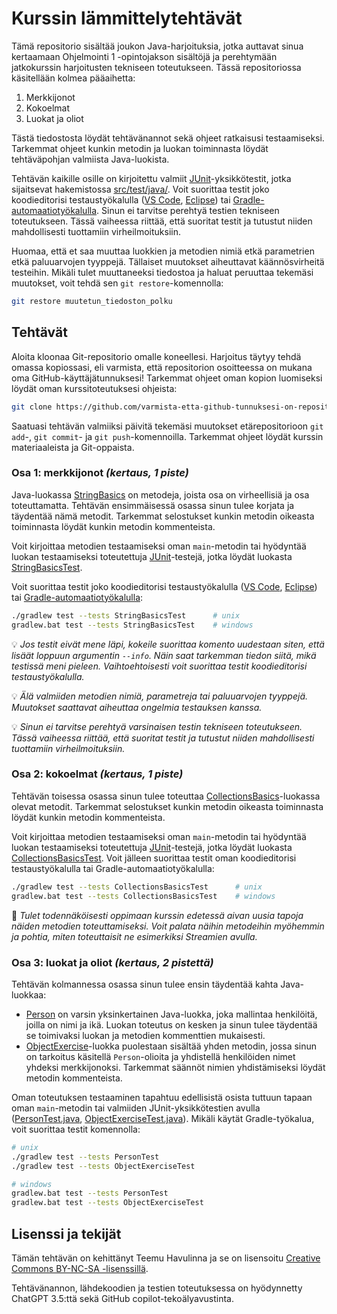 # Kurssin lämmittelytehtävät

Tämä repositorio sisältää joukon Java-harjoituksia, jotka auttavat sinua kertaamaan Ohjelmointi 1 -opintojakson sisältöjä ja perehtymään jatkokurssin harjoitusten tekniseen toteutukseen. Tässä repositoriossa käsitellään kolmea pääaihetta:

1. Merkkijonot
2. Kokoelmat
3. Luokat ja oliot

Tästä tiedostosta löydät tehtävänannot sekä ohjeet ratkaisusi testaamiseksi. Tarkemmat ohjeet kunkin metodin ja luokan toiminnasta löydät tehtäväpohjan valmiista Java-luokista.

Tehtävän kaikille osille on kirjoitettu valmiit [JUnit](https://junit.org/)-yksikkötestit, jotka sijaitsevat hakemistossa [src/test/java/](./src/test/java/). Voit suorittaa testit joko koodieditorisi testaustyökalulla ([VS Code](https://code.visualstudio.com/docs/java/java-testing), [Eclipse](https://www.vogella.com/tutorials/JUnitEclipse/article.html)) tai [Gradle-automaatiotyökalulla](https://docs.gradle.org/current/userguide/java_testing.html). Sinun ei tarvitse perehtyä testien tekniseen toteutukseen. Tässä vaiheessa riittää, että suoritat testit ja tutustut niiden mahdollisesti tuottamiin virheilmoituksiin.

Huomaa, että et saa muuttaa luokkien ja metodien nimiä etkä parametrien etkä paluuarvojen tyyppejä. Tällaiset muutokset aiheuttavat käännösvirheitä testeihin. Mikäli tulet muuttaneeksi tiedostoa ja haluat peruuttaa tekemäsi muutokset, voit tehdä sen `git restore`-komennolla:

```sh
git restore muutetun_tiedoston_polku
```


## Tehtävät

Aloita kloonaa Git-repositorio omalle koneellesi. Harjoitus täytyy tehdä omassa kopiossasi, eli varmista, että repositorion osoitteessa on mukana oma GitHub-käyttäjätunnuksesi! Tarkemmat ohjeet oman kopion luomiseksi löydät oman kurssitoteutuksesi ohjeista:

```sh
git clone https://github.com/varmista-etta-github-tunnuksesi-on-repositorion-osoitteessa.git
```

Saatuasi tehtävän valmiiksi päivitä tekemäsi muutokset etärepositorioon `git add`-, `git commit`- ja `git push`-komennoilla. Tarkemmat ohjeet löydät kurssin materiaaleista ja Git-oppaista.


### Osa 1: merkkijonot *(kertaus, 1 piste)*

Java-luokassa [StringBasics](./src/main/java/part01/StringBasics.java) on metodeja, joista osa on virheellisiä ja osa toteuttamatta. Tehtävän ensimmäisessä osassa sinun tulee korjata ja täydentää nämä metodit. Tarkemmat selostukset kunkin metodin oikeasta toiminnasta löydät kunkin metodin kommenteista.

Voit kirjoittaa metodien testaamiseksi oman `main`-metodin tai hyödyntää luokan testaamiseksi toteutettuja [JUnit](https://junit.org/)-testejä, jotka löydät luokasta [StringBasicsTest](./src/test/java/part01/StringBasicsTest.java).

Voit suorittaa testit joko koodieditorisi testaustyökalulla ([VS Code](https://code.visualstudio.com/docs/java/java-testing), [Eclipse](https://www.vogella.com/tutorials/JUnitEclipse/article.html)) tai [Gradle-automaatiotyökalulla](https://docs.gradle.org/current/userguide/java_testing.html):

```sh
./gradlew test --tests StringBasicsTest      # unix
gradlew.bat test --tests StringBasicsTest    # windows
```

💡 *Jos testit eivät mene läpi, kokeile suorittaa komento uudestaan siten, että lisäät loppuun argumentin `--info`. Näin saat tarkemman tiedon siitä, mikä testissä meni pieleen. Vaihtoehtoisesti voit suorittaa testit koodieditorisi testaustyökalulla.*

💡 *Älä valmiiden metodien nimiä, parametreja tai paluuarvojen tyyppejä. Muutokset saattavat aiheuttaa ongelmia testauksen kanssa.*

💡 *Sinun ei tarvitse perehtyä varsinaisen testin tekniseen toteutukseen. Tässä vaiheessa riittää, että suoritat testit ja tutustut niiden mahdollisesti tuottamiin virheilmoituksiin.*


### Osa 2: kokoelmat *(kertaus, 1 piste)*

Tehtävän toisessa osassa sinun tulee toteuttaa [CollectionsBasics](./src/main/java/part02/CollectionsBasics.java)-luokassa olevat metodit. Tarkemmat selostukset kunkin metodin oikeasta toiminnasta löydät kunkin metodin kommenteista.

Voit kirjoittaa metodien testaamiseksi oman `main`-metodin tai hyödyntää luokan testaamiseksi toteutettuja [JUnit](https://junit.org/)-testejä, jotka löydät luokasta [CollectionsBasicsTest](./src/test/java/part02/CollectionsBasicsTest.java). Voit jälleen suorittaa testit oman koodieditorisi testaustyökalulla tai Gradle-automaatiotyökalulla:

```sh
./gradlew test --tests CollectionsBasicsTest      # unix
gradlew.bat test --tests CollectionsBasicsTest    # windows
```

🚀 *Tulet todennäköisesti oppimaan kurssin edetessä aivan uusia tapoja näiden metodien toteuttamiseksi. Voit palata näihin metodeihin myöhemmin ja pohtia, miten toteuttaisit ne esimerkiksi Streamien avulla.*


### Osa 3: luokat ja oliot *(kertaus, 2 pistettä)*

Tehtävän kolmannessa osassa sinun tulee ensin täydentää kahta Java-luokkaa:

* [Person](./src/main/java/part03/Person.java) on varsin yksinkertainen Java-luokka, joka mallintaa henkilöitä, joilla on nimi ja ikä. Luokan toteutus on kesken ja sinun tulee täydentää se toimivaksi luokan ja metodien kommenttien mukaisesti.
* [ObjectExercise](./src/main/java/part03/ObjectExercise.java)-luokka puolestaan sisältää yhden metodin, jossa sinun on tarkoitus käsitellä `Person`-olioita ja yhdistellä henkilöiden nimet yhdeksi merkkijonoksi. Tarkemmat säännöt nimien yhdistämiseksi löydät metodin kommenteista.

Oman toteutuksen testaaminen tapahtuu edellisistä osista tuttuun tapaan oman `main`-metodin tai valmiiden JUnit-yksikkötestien avulla ([PersonTest.java](./src/test/java/part03/PersonTest.java), [ObjectExerciseTest.java](./src/test/java/part03/ObjectExerciseTest.java)). Mikäli käytät Gradle-työkalua, voit suorittaa testit komennolla:

```sh
# unix
./gradlew test --tests PersonTest
./gradlew test --tests ObjectExerciseTest

# windows
gradlew.bat test --tests PersonTest
gradlew.bat test --tests ObjectExerciseTest
```


## Lisenssi ja tekijät

Tämän tehtävän on kehittänyt Teemu Havulinna ja se on lisensoitu [Creative Commons BY-NC-SA -lisenssillä](https://creativecommons.org/licenses/by-nc-sa/4.0/).

Tehtävänannon, lähdekoodien ja testien toteutuksessa on hyödynnetty ChatGPT 3.5:ttä sekä GitHub copilot-tekoälyavustinta.
